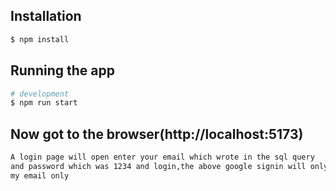 ## Installation

```bash
$ npm install
```

## Running the app

```bash
# development
$ npm run start
```
## Now got to the browser(http://localhost:5173)

```bash
A login page will open enter your email which wrote in the sql query
and password which was 1234 and login,the above google signin will only work with
my email only
```